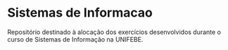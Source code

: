 # Sistemas de Informacao
Repositório destinado à alocação dos exercícios desenvolvidos durante o curso de Sistemas de Informação na UNIFEBE.
